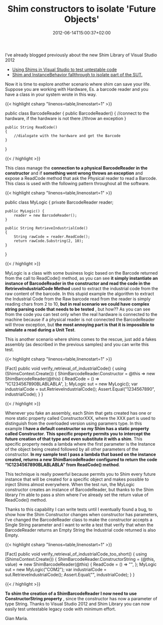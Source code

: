 ﻿---
title: "Shim constructors to isolate 'Future Objects'"
description: ""
date: 2012-06-14T15:00:37+02:00
draft: false
tags: [shim,Unit Testing,Visual Studio,VS2012]
categories: [Testing]
---
I’ve already blogged previously about the new Shim Library of Visual Studio 2012

- [Using Shims in Visual Studio to test untestable code](http://www.codewrecks.com/blog/index.php/2012/04/27/using-shims-in-visual-studio-11-to-test-untestable-code/)
- [Shim and InstanceBehavior fallthrough to isolate part of the SUT.](http://www.codewrecks.com/blog/index.php/2012/05/10/shim-and-instancebehavior-fallthrough-to-isolate-part-of-the-sut/)

Now it is time to explore another scenario where shim can save your life. Suppose you are working with Hardware, Es. a barcode reader and you have a class in your system wrote in this way.

{{< highlight csharp "linenos=table,linenostart=1" >}}


public class BarcodeReader
{
    public BarcodeReader() { 
        //connect to the hardware, if the hardware is not there 
        //throw an exception
    }

    public String ReadCode() 
    {
        //dialogate with the hardware and get the Barcode
    }
}

{{< / highlight >}}

This class manage the  **connection to a physical BarcodeReader in the constructor** and if  **something went wrong throws an exception** and expose a ReadCode method that ask the Physical reader to read a Barcode. This class is used with the following pattern throughout all the software.

{{< highlight csharp "linenos=table,linenostart=1" >}}


public class MyLogic
{
    private BarcodeReader reader;

    public MyLogic() {
        reader = new BarcodeReader();
    }

    public String RetrieveIndustrialCode()
    {
        String rawCode = reader.ReadCode();
        return rawCode.Substring(2, 10);
    }
}

{{< / highlight >}}

MyLogic is a class with some business logic based on the Barcode returned from the call to ReadCode() method, as you can see  **it simply instantiate an instance of BarcodeReader in the constructor and read the code in the RetrieveIndustrialCode Method** used to extract the industrial code from the raw content of the barcode. In this stupid example the algorithm to extract the Industrial Code from the Raw barcode read from the reader is simply reading chars from 2 to 10,  **but in real scenario we could have complex string parsing code that needs to be tested** , but how?? As you can see from the code you can test only when the real hardware is connected to the machine because if a physical reader is not connected the BarcodeReader will throw exception, but  **the most annoying part is that it is impossible to simulate a read during a Unit Test**.

This is another scenario where shims comes to the rescue, just add a fakes assembly (as described in the previous samples) and you can write this test.

{{< highlight csharp "linenos=table,linenostart=1" >}}


[Fact]
public void verify_retrieval_of_industrialCode()
{
    using (ShimsContext.Create())
    {
        ShimBarcodeReader.Constructor = @this =>  new ShimBarcodeReader(@this) {
            ReadCode = () => "IC1234567890BLABLABLA",
        };
        MyLogic sut = new MyLogic();
        var industrialCode = sut.RetrieveIndustrialCode();
        Assert.Equal("1234567890", industrialCode);
    }
}

{{< / highlight >}}

Whenever you fake an assembly, each Shim that gets created has one or more static property called ConstructorXXX, where the XXX part is used to distinguish from the overloaded version using paramers type. In this example  **I have a default constructor so my Shim has a static property called Constructor**.  **This specific property permits you to intercept the future creation of that type and even substitute it with a shim**. This specific property needs a lambda where the first parameter is the Instance of the object being created followed by all other parameters of the constructor.  **In my sample test I pass a lambda that based on the instance created, returns a new ShimBarcodeReader configured to return the code “IC1234567890BLABLABLA” from ReadCode() method**.

This technique is really powerful because permits you to Shim every future instance that will be created for a specific object and makes possible to inject Shims almost everywhere. When the test run, the MyLogic constructor creates an instance of BarcodeReader, but thanks to the Shim library I’m able to pass a shim where I’ve already set the return value of ReadCode() method.

Thanks to this capability I can write tests until I eventually found a bug, to show how the Shim Constructor changes when constructor has parameters, I’ve changed the BarcodeReader class to make the constructor accepts a Single String parameter and I want to write a test that verify that when the BarcodeReader returns an Empty String the Industrial code returned is also Empty.

{{< highlight csharp "linenos=table,linenostart=1" >}}


[Fact]
public void verify_retrieval_of_industrialCode_too_short()
{
    using (ShimsContext.Create())
    {
        ShimBarcodeReader.ConstructorString = (@this, value) => new ShimBarcodeReader(@this)
        {
            ReadCode = () => "",
        };
        MyLogic sut = new MyLogic("COM2");
        var industrialCode = sut.RetrieveIndustrialCode();
        Assert.Equal("", industrialCode);
    }
}

{{< / highlight >}}

 **To shim the creation of a ShimBarcodeReader I now need to use ConstructorString property** , since the constructor has now a parameter of type String. Thanks to Visual Studio 2012 and Shim Library you can now easily test untestable legacy code with minimum effort.

Gian Maria.
